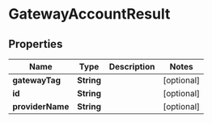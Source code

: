 # GatewayAccountResult

## Properties
Name | Type | Description | Notes
------------ | ------------- | ------------- | -------------
**gatewayTag** | **String** |  |  [optional]
**id** | **String** |  |  [optional]
**providerName** | **String** |  |  [optional]
